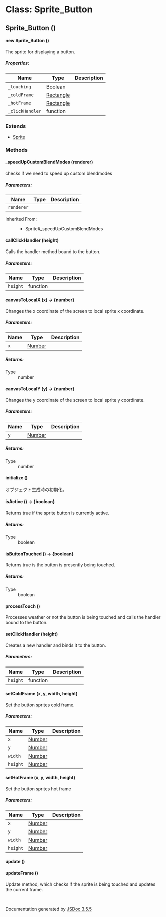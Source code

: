 # Class: Sprite_Button

## Sprite_Button ()

#### new Sprite_Button ()

The sprite for displaying a button.

##### Properties:

| Name | Type | Description |
| --- | --- | --- |
| `_touching` | Boolean |  |
| `_coldFrame` | [Rectangle](Rectangle.md) |  |
| `_hotFrame` | [Rectangle](Rectangle.md) |  |
| `_clickHandler` | function |  |

<dl>
</dl>

### Extends

* [Sprite](Sprite.md)

### Methods

#### _speedUpCustomBlendModes (renderer)

checks if we need to speed up custom blendmodes

##### Parameters:

| Name | Type | Description |
| --- | --- | --- |
| `renderer` |  |  |

<dl>
                <dt>Inherited From:</dt>
                <dd>
                    <ul>
                        <li>
                            <a>Sprite#_speedUpCustomBlendModes</a>
                        </li>
                    </ul>
                </dd>
            </dl>

#### callClickHandler (height)

Calls the handler method bound to the button.

##### Parameters:

| Name | Type | Description |
| --- | --- | --- |
| `height` | function |  |

<dl>
</dl>

#### canvasToLocalX (x) → {number}

Changes the x coordinate of the screen to local sprite x coordinate.

##### Parameters:

| Name | Type | Description |
| --- | --- | --- |
| `x` | [Number](Number.md) |  |

<dl>
</dl>

##### Returns:

<dl>
                <dt> Type </dt>
                <dd>
                    <span>number</span>
                </dd>
            </dl>

#### canvasToLocalY (y) → {number}

Changes the y coordinate of the screen to local sprite y coordinate.

##### Parameters:

| Name | Type | Description |
| --- | --- | --- |
| `y` | [Number](Number.md) |  |

<dl>
</dl>

##### Returns:

<dl>
                <dt> Type </dt>
                <dd>
                    <span>number</span>
                </dd>
            </dl>

#### initialize ()

 オブジェクト生成時の初期化。
<dl>
</dl>

#### isActive () → {boolean}

Returns true if the sprite button is currently active.
<dl>
</dl>

##### Returns:

<dl>
                <dt> Type </dt>
                <dd>
                    <span>boolean</span>
                </dd>
            </dl>

#### isButtonTouched () → {boolean}

Returns true is the button is presently being touched.
<dl>
</dl>

##### Returns:

<dl>
                <dt> Type </dt>
                <dd>
                    <span>boolean</span>
                </dd>
            </dl>

#### processTouch ()

Processes weather or not the button is being touched and calls the handler bound to the button.
<dl>
</dl>

#### setClickHandler (height)

Creates a new handler and binds it to the button.

##### Parameters:

| Name | Type | Description |
| --- | --- | --- |
| `height` | function |  |

<dl>
</dl>

#### setColdFrame (x, y, width, height)

Set the button sprites cold frame.

##### Parameters:

| Name | Type | Description |
| --- | --- | --- |
| `x` | [Number](Number.md) |  |
| `y` | [Number](Number.md) |  |
| `width` | [Number](Number.md) |  |
| `height` | [Number](Number.md) |  |

<dl>
</dl>

#### setHotFrame (x, y, width, height)

Set the button sprites hot frame

##### Parameters:

| Name | Type | Description |
| --- | --- | --- |
| `x` | [Number](Number.md) |  |
| `y` | [Number](Number.md) |  |
| `width` | [Number](Number.md) |  |
| `height` | [Number](Number.md) |  |

<dl>
</dl>

#### update ()

<dl>
</dl>

#### updateFrame ()

Update method, which checks if the sprite is being touched and updates the current frame.
<dl>
</dl>
 <br>

  Documentation generated by [JSDoc 3.5.5](https://github.com/jsdoc3/jsdoc)
